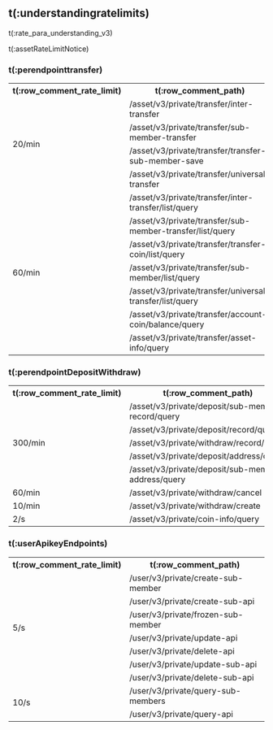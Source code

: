 ## t(:understandingratelimits)
t(:rate_para_understanding_v3)

<aside class="notice">
t(:assetRateLimitNotice)
</aside>

### t(:perendpointtransfer)
<table class="custom_table">
    <tr>
        <th>t(:row_comment_rate_limit)</th>
        <th>t(:row_comment_path)</th>
    </tr>
    <tr>
        <td rowspan="5">20/min</td>
        <tr><td>/asset/v3/private/transfer/inter-transfer </td>
        <tr><td>/asset/v3/private/transfer/sub-member-transfer </td>
        <tr><td>/asset/v3/private/transfer/transfer-sub-member-save </td>
        <tr><td>/asset/v3/private/transfer/universal-transfer </td>
    </tr>
    <tr>
        <td rowspan="8">60/min</td>
        <tr><td>/asset/v3/private/transfer/inter-transfer/list/query </td>
        <tr><td>/asset/v3/private/transfer/sub-member-transfer/list/query </td>
        <tr><td>/asset/v3/private/transfer/transfer-coin/list/query </td>
        <tr><td>/asset/v3/private/transfer/sub-member/list/query </td>
        <tr><td>/asset/v3/private/transfer/universal-transfer/list/query </td>
        <tr><td>/asset/v3/private/transfer/account-coin/balance/query </td>
        <tr><td>/asset/v3/private/transfer/asset-info/query </td>
    </tr>
</table>

### t(:perendpointDepositWithdraw)
<table class="custom_table">
    <tr>
        <th>t(:row_comment_rate_limit)</th>
        <th>t(:row_comment_path)</th>
    </tr>
    <tr>
        <td rowspan="6">300/min</td>
        <tr><td>/asset/v3/private/deposit/sub-member-record/query </td>
        <tr><td>/asset/v3/private/deposit/record/query </td>
        <tr><td>/asset/v3/private/withdraw/record/query </td>
        <tr><td>/asset/v3/private/deposit/address/query </td>
        <tr><td>/asset/v3/private/deposit/sub-member-address/query </td>
    </tr>
    <tr>
        <td rowspan="1">60/min</td>
        <td>/asset/v3/private/withdraw/cancel </td>
    </tr>
    <tr>
        <td rowspan="1">10/min</td>
        <td>/asset/v3/private/withdraw/create </td>
    </tr>
    <tr>
        <td rowspan="1">2/s</td>
        <td>/asset/v3/private/coin-info/query </td>
    </tr>
</table>

### t(:userApikeyEndpoints)
<table class="custom_table">
    <tr>
        <th>t(:row_comment_rate_limit)</th>
        <th>t(:row_comment_path)</th>
    </tr>
    <tr>
        <td rowspan="8">5/s</td>
        <tr><td>/user/v3/private/create-sub-member </td>
        <tr><td>/user/v3/private/create-sub-api </td>
        <tr><td>/user/v3/private/frozen-sub-member </td>
        <tr><td>/user/v3/private/update-api </td>
        <tr><td>/user/v3/private/delete-api </td>
        <tr><td>/user/v3/private/update-sub-api </td>
        <tr><td>/user/v3/private/delete-sub-api </td>
    </tr>
    <tr>
        <td rowspan="3">10/s</td>
        <tr><td>/user/v3/private/query-sub-members </td>
        <tr><td>/user/v3/private/query-api </td>
    </tr>
</table>
